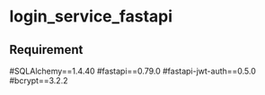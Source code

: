 # login_service_fastapi

## Requirement
#SQLAlchemy==1.4.40
#fastapi==0.79.0
#fastapi-jwt-auth==0.5.0
#bcrypt==3.2.2
